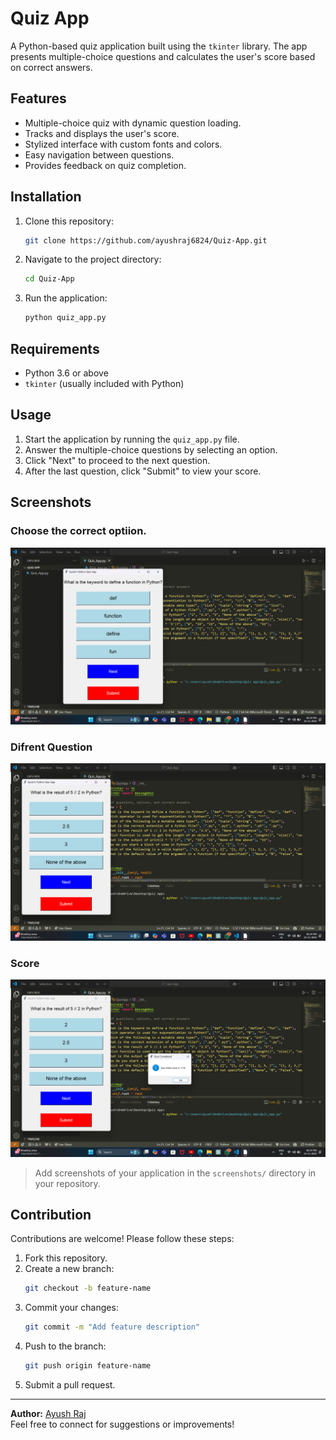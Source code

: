 
# Quiz App

A Python-based quiz application built using the `tkinter` library. The app presents multiple-choice questions and calculates the user's score based on correct answers.

## Features

- Multiple-choice quiz with dynamic question loading.
- Tracks and displays the user's score.
- Stylized interface with custom fonts and colors.
- Easy navigation between questions.
- Provides feedback on quiz completion.

## Installation

1. Clone this repository:
   ```bash
   git clone https://github.com/ayushraj6824/Quiz-App.git
   ```
2. Navigate to the project directory:
   ```bash
   cd Quiz-App
   ```
3. Run the application:
   ```bash
   python quiz_app.py
   ```

## Requirements

- Python 3.6 or above
- `tkinter` (usually included with Python)

## Usage

1. Start the application by running the `quiz_app.py` file.
2. Answer the multiple-choice questions by selecting an option.
3. Click "Next" to proceed to the next question.
4. After the last question, click "Submit" to view your score.

## Screenshots

### Choose the correct optiion.
![Main Screen](Assets/Screenshot1.png)

### Difrent Question
![Question Example](Assets/Screenshot2.png)

### Score
![Score Screen](Assets/Screenshot3.png)

> Add screenshots of your application in the `screenshots/` directory in your repository.

## Contribution

Contributions are welcome! Please follow these steps:

1. Fork this repository.
2. Create a new branch:
   ```bash
   git checkout -b feature-name
   ```
3. Commit your changes:
   ```bash
   git commit -m "Add feature description"
   ```
4. Push to the branch:
   ```bash
   git push origin feature-name
   ```
5. Submit a pull request.

---

**Author:** [Ayush Raj](https://github.com/ayushraj6824)  
Feel free to connect for suggestions or improvements!
```

